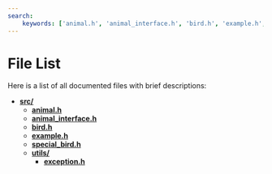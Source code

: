 ```yaml
---
search:
    keywords: ['animal.h', 'animal_interface.h', 'bird.h', 'example.h', 'special_bird.h', 'exception.h', 'utils', 'src']
---
```


# File List

Here is a list of all documented files with brief descriptions:
* **[src/](dir_68267d1309a1af8e8297ef4c3efbcdba.md)**
  * **[animal.h](animal_8h.md)**
  * **[animal\_interface.h](animal__interface_8h.md)**
  * **[bird.h](bird_8h.md)**
  * **[example.h](example_8h.md)**
  * **[special\_bird.h](special__bird_8h.md)**
  * **[utils/](dir_313caf1132e152dd9b58bea13a4052ca.md)**
    * **[exception.h](exception_8h.md)**
